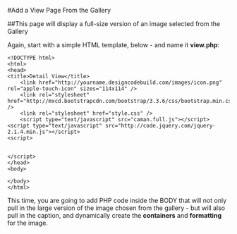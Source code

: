 #Add a View Page From the Gallery

##This page will display a full-size version of an image selected from the Gallery

Again, start with a simple HTML template, below - and name it **view.php**:

```
<!DOCTYPE html>
<html>
<head>
<title>Detail View</title>
    <link href="http://yourname.designcodebuild.com/images/icon.png" rel="apple-touch-icon" sizes="114x114" />
    <link rel="stylesheet" href="http://mxcd.bootstrapcdn.com/bootstrap/3.3.6/css/bootstrap.min.css" />
    <link rel="stylesheet" href="style.css" />
    <script type="text/javascript" src="caman.full.js"></script>
<script type="text/javascript" src="http://code.jquery.com/jquery-2.1.4.min.js"></script>
<script>


</script>
</head>
<body>

</body>
</html>
```

This time, you are going to add PHP code inside the BODY that will not only pull in the large version of the image chosen from the gallery - but will also pull in the caption, and dynamically create the **containers** and **formatting** for the image. 
